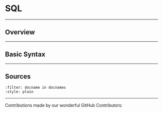 # SQL

---

## Overview

---

## Basic Syntax

---

## Sources

```{bibliography} references.bib
:filter: docname in docnames
:style: plain
```

---

Contributions made by our wonderful GitHub Contributors: 